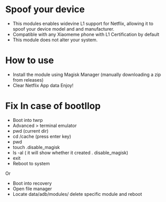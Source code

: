 # Spoof your device
* This modules enables widevine L1 support for Netflix, allowing it to spoof your device model and and manufacturer.
* Compatible with any Xiaomeme phone with L1 Certification by default
* This module does not alter your system.

# How to use 

* Install the module using Magisk Manager (manually downloading a zip from releases)
* Clear Netflix App data 
  Enjoy!

# Fix In case of bootllop

* Boot into twrp 
* Advanced > terminal emulator
* pwd (current dir)
* cd /cache (press enter key)
* pwd
* touch .disable_magisk
* ls -al ( it will show whether it created . disable_magisk)
* exit
* Reboot to system

Or 

* Boot into recovery
* Open file manager
* Locate data/adb/modules/ delete specific module and reboot
